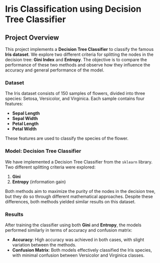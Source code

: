 # Iris Classification using Decision Tree Classifier

## Project Overview

This project implements a **Decision Tree Classifier** to classify the famous **Iris dataset**. We explore two different criteria for splitting the nodes in the decision tree: **Gini Index** and **Entropy**. The objective is to compare the performance of these two methods and observe how they influence the accuracy and general performance of the model.

### Dataset

The Iris dataset consists of 150 samples of flowers, divided into three species: Setosa, Versicolor, and Virginica. Each sample contains four features:

- **Sepal Length**
- **Sepal Width**
- **Petal Length**
- **Petal Width**

These features are used to classify the species of the flower.

### Model: Decision Tree Classifier

We have implemented a Decision Tree Classifier from the `sklearn` library. Two different splitting criteria were explored:

1. **Gini**
2. **Entropy** (information gain)

Both methods aim to maximize the purity of the nodes in the decision tree, but they do so through different mathematical approaches. Despite these differences, both methods yielded similar results on this dataset.

### Results

After training the classifier using both **Gini** and **Entropy**, the models performed similarly in terms of accuracy and confusion matrix:

- **Accuracy**: High accuracy was achieved in both cases, with slight variation between the methods.
- **Confusion Matrix**: Both models effectively classified the Iris species, with minimal confusion between Versicolor and Virginica classes.
